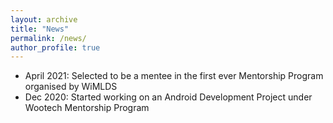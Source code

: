 ```yaml
---
layout: archive
title: "News"
permalink: /news/
author_profile: true
---
```


* April 2021: Selected to be a mentee in the first ever Mentorship Program organised by WiMLDS
* Dec 2020: Started working on an Android Development Project under Wootech Mentorship Program



